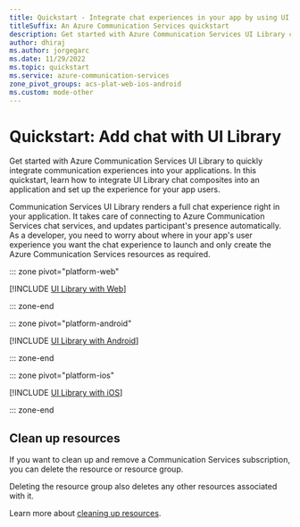 ```yaml
---
title: Quickstart - Integrate chat experiences in your app by using UI Library
titleSuffix: An Azure Communication Services quickstart
description: Get started with Azure Communication Services UI Library composites to add Chat communication experiences to your applications.
author: dhiraj
ms.author: jorgegarc
ms.date: 11/29/2022
ms.topic: quickstart
ms.service: azure-communication-services
zone_pivot_groups: acs-plat-web-ios-android
ms.custom: mode-other
---
```


# Quickstart: Add chat with UI Library

Get started with Azure Communication Services UI Library to quickly integrate communication experiences into your applications. In this quickstart, learn how to integrate UI Library chat composites into an application and set up the experience for your app users.

Communication Services UI Library renders a full chat experience right in your application. It takes care of connecting to Azure Communication Services chat services, and updates participant's presence automatically. As a developer, you need to worry about where in your app's user experience you want the chat experience to launch and only create the Azure Communication Services resources as required.

::: zone pivot="platform-web"

[!INCLUDE [UI Library with Web](./includes/get-started-chat/web.md)]

::: zone-end

::: zone pivot="platform-android"

[!INCLUDE [UI Library with Android](./includes/get-started-chat/android.md)]

::: zone-end

::: zone pivot="platform-ios"

[!INCLUDE [UI Library with iOS](./includes/get-started-chat/ios.md)]

::: zone-end

## Clean up resources

If you want to clean up and remove a Communication Services subscription, you can delete the resource or resource group.

Deleting the resource group also deletes any other resources associated with it.

Learn more about [cleaning up resources](../create-communication-resource.md#clean-up-resources).